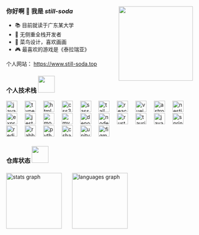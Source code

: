<div >
   <img align="right" height="200" src="https://user-images.githubusercontent.com/74038190/212745723-c7c386dc-108c-4a50-9c76-0f90afb2c0fa.gif"  />

   <div align="left">
      <h3 align="left">你好啊 👋 我是 
         <i>still-soda</i>
      </h3>
      <ul align="left">
         <li>📚 目前就读于广东某大学</li>
         <li>🥘 无侧重全栈开发者</li>
         <li>🎨 菜鸟设计，喜欢画画</li>
         <li>🎮 最喜欢的游戏是《泰拉瑞亚》</li>
      </ul>
      <p>个人网站：
         <a href="https://www.still-soda.top" >https://www.still-soda.top</a>
      </p>
   </div>
</div>

###

<div>
   <h3>
      个人技术栈
      <img height="45" src="https://user-images.githubusercontent.com/74038190/216649417-9acc58df-9186-4132-ad43-819a57babb67.gif"  />
   </h3>

   <div align="left">
      <img src="https://skillicons.dev/icons?i=js" height="30" alt="javascript logo"  />
      <img width="12" />
      <img src="https://skillicons.dev/icons?i=ts" height="30" alt="typescript logo"  />
      <img width="12" />
      <img src="https://skillicons.dev/icons?i=html" height="30" alt="html5 logo"  />
      <img width="12" />
      <img src="https://skillicons.dev/icons?i=css" height="30" alt="css3 logo"  />
      <img width="12" />
      <img src="https://skillicons.dev/icons?i=sass" height="30" alt="sass logo"  />
      <img width="12" />
      <img src="https://skillicons.dev/icons?i=tailwind" height="30" alt="tailwindcss logo"  />
      <img width="12" />
      <img src="https://skillicons.dev/icons?i=react" height="30" alt="react logo"  />
      <img width="12" />
      <img src="https://skillicons.dev/icons?i=vue" height="30" alt="vuejs logo"  />
      <img width="12" />
      <img src="https://skillicons.dev/icons?i=astro" height="30" alt="astro logo"  />
      <img width="12" />
      <img src="https://skillicons.dev/icons?i=nestjs" height="30" alt="nestjs logo"  />
      <img width="12" />
      <img src="https://skillicons.dev/icons?i=express" height="30" alt="express logo"  />
      <img width="12" />
      <img src="https://skillicons.dev/icons?i=jest" height="30" alt="jest logo"  />
      <img width="12" />
      <img src="https://skillicons.dev/icons?i=mongodb" height="30" alt="mongodb logo"  />
      <img width="12" />
      <img src="https://skillicons.dev/icons?i=mysql" height="30" alt="mysql logo"  />
      <img width="12" />
      <img src="https://skillicons.dev/icons?i=deno" height="30" alt="denojs logo"  />
      <img width="12" />
      <img src="https://skillicons.dev/icons?i=nodejs" height="30" alt="nodejs logo"  />
      <img width="12" />
      <img src="https://skillicons.dev/icons?i=rust" height="30" alt="rust logo"  />
      <img width="12" />
      <img src="https://skillicons.dev/icons?i=tauri" height="30" alt="tauri logo"  />
      <img width="12" />
      <img src="https://skillicons.dev/icons?i=java" height="30" alt="java logo"  />
      <img width="12" />
      <img src="https://skillicons.dev/icons?i=spring" height="30" alt="spring logo"  />
      <img width="12" />
      <img src="https://skillicons.dev/icons?i=redis" height="30" alt="redis logo"  />
      <img width="12" />
      <img src="https://skillicons.dev/icons?i=rabbitmq" height="30" alt="rabbitmq logo"  />
      <img width="12" />
      <img src="https://skillicons.dev/icons?i=py" height="30" alt="python logo"  />
      <img width="12" />
      <img src="https://skillicons.dev/icons?i=cs" height="30" alt="csharp logo"  />
      <img width="12" />
      <img src="https://skillicons.dev/icons?i=unity" height="30" alt="unity logo"  />
      <img width="12" />
      <img src="https://skillicons.dev/icons?i=figma" height="30" alt="figma logo"  />
   </div>
</div>

###

<h3>
   仓库状态
   <img height="45" src="https://user-images.githubusercontent.com/74038190/216654116-d0e8d227-7977-4edc-8d36-63461bda9503.gif"/>
</h3>

###

<div >
   <img src="https://github-readme-stats.vercel.app/api?username=still-soda&hide_title=false&hide_rank=false&show_icons=true&include_all_commits=true&count_private=true&disable_animations=false&theme=dracula&locale=en&hide_border=false" height="150" alt="stats graph"  />

   <img width="20" />

   <img src="https://github-readme-stats.vercel.app/api/top-langs?username=still-soda&locale=en&hide_title=false&layout=compact&card_width=320&langs_count=5&theme=dracula&hide_border=false" height="150" alt="languages graph"   />

</div>

###

<div>
   <!-- <img height="120" src="https://user-images.githubusercontent.com/74038190/216654116-d0e8d227-7977-4edc-8d36-63461bda9503.gif"/> -->


   <!-- <img  height="100" src="https://user-images.githubusercontent.com/74038190/216654128-ad1c5827-e18e-43a6-974b-3669cbb082b9.gif" /> -->
</div>

